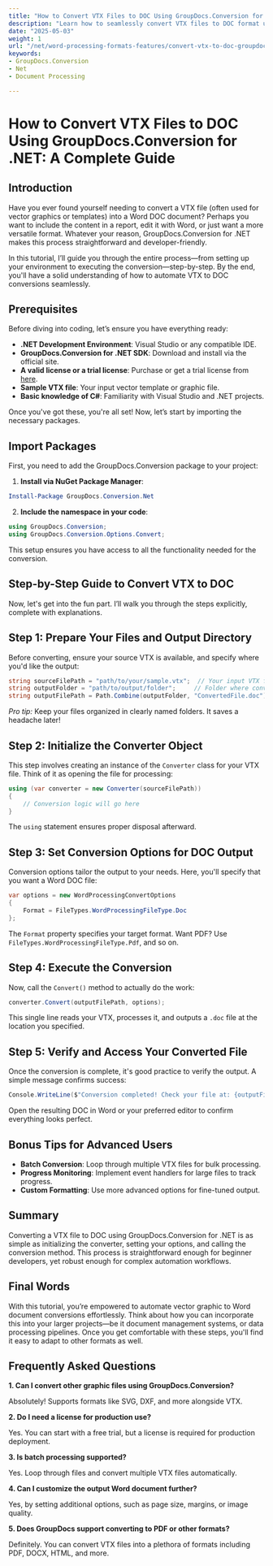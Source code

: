 ```yaml
---
title: "How to Convert VTX Files to DOC Using GroupDocs.Conversion for .NET&#58; A Complete Guide"
description: "Learn how to seamlessly convert VTX files to DOC format using GroupDocs.Conversion for .NET with this comprehensive guide. Discover setup, implementation, and best practices."
date: "2025-05-03"
weight: 1
url: "/net/word-processing-formats-features/convert-vtx-to-doc-groupdocs-conversion-dotnet/"
keywords:
- GroupDocs.Conversion
- Net
- Document Processing

---
```


# How to Convert VTX Files to DOC Using GroupDocs.Conversion for .NET: A Complete Guide

## Introduction

Have you ever found yourself needing to convert a VTX file (often used for vector graphics or templates) into a Word DOC document? Perhaps you want to include the content in a report, edit it with Word, or just want a more versatile format. Whatever your reason, GroupDocs.Conversion for .NET makes this process straightforward and developer-friendly. 

In this tutorial, I’ll guide you through the entire process—from setting up your environment to executing the conversion—step-by-step. By the end, you'll have a solid understanding of how to automate VTX to DOC conversions seamlessly.

## Prerequisites

Before diving into coding, let’s ensure you have everything ready:

- **.NET Development Environment**: Visual Studio or any compatible IDE.
- **GroupDocs.Conversion for .NET SDK**: Download and install via the official site.
- **A valid license or a trial license**: Purchase or get a trial license from [here](https://releases.groupdocs.com/conversion/net/).
- **Sample VTX file**: Your input vector template or graphic file.
- **Basic knowledge of C#**: Familiarity with Visual Studio and .NET projects.

Once you've got these, you're all set! Now, let’s start by importing the necessary packages.

## Import Packages

First, you need to add the GroupDocs.Conversion package to your project:

1. **Install via NuGet Package Manager**:

```powershell
Install-Package GroupDocs.Conversion.Net
```

2. **Include the namespace in your code**:

```csharp
using GroupDocs.Conversion;
using GroupDocs.Conversion.Options.Convert;
```

This setup ensures you have access to all the functionality needed for the conversion.

## Step-by-Step Guide to Convert VTX to DOC

Now, let's get into the fun part. I’ll walk you through the steps explicitly, complete with explanations.

## Step 1: Prepare Your Files and Output Directory

Before converting, ensure your source VTX is available, and specify where you'd like the output:

```csharp
string sourceFilePath = "path/to/your/sample.vtx";  // Your input VTX file
string outputFolder = "path/to/output/folder";     // Folder where converted file will be saved
string outputFilePath = Path.Combine(outputFolder, "ConvertedFile.doc");
```

*Pro tip:* Keep your files organized in clearly named folders. It saves a headache later!

## Step 2: Initialize the Converter Object

This step involves creating an instance of the `Converter` class for your VTX file. Think of it as opening the file for processing:

```csharp
using (var converter = new Converter(sourceFilePath))
{
    // Conversion logic will go here
}
```

The `using` statement ensures proper disposal afterward.

## Step 3: Set Conversion Options for DOC Output

Conversion options tailor the output to your needs. Here, you'll specify that you want a Word DOC file:

```csharp
var options = new WordProcessingConvertOptions
{
    Format = FileTypes.WordProcessingFileType.Doc
};
```

The `Format` property specifies your target format. Want PDF? Use `FileTypes.WordProcessingFileType.Pdf`, and so on.

## Step 4: Execute the Conversion

Now, call the `Convert()` method to actually do the work:

```csharp
converter.Convert(outputFilePath, options);
```

This single line reads your VTX, processes it, and outputs a `.doc` file at the location you specified.

## Step 5: Verify and Access Your Converted File

Once the conversion is complete, it's good practice to verify the output. A simple message confirms success:

```csharp
Console.WriteLine($"Conversion completed! Check your file at: {outputFilePath}");
```

Open the resulting DOC in Word or your preferred editor to confirm everything looks perfect.

## Bonus Tips for Advanced Users

- **Batch Conversion**: Loop through multiple VTX files for bulk processing.
- **Progress Monitoring**: Implement event handlers for large files to track progress.
- **Custom Formatting**: Use more advanced options for fine-tuned output.

## Summary

Converting a VTX file to DOC using GroupDocs.Conversion for .NET is as simple as initializing the converter, setting your options, and calling the conversion method. This process is straightforward enough for beginner developers, yet robust enough for complex automation workflows.

## Final Words

With this tutorial, you’re empowered to automate vector graphic to Word document conversions effortlessly. Think about how you can incorporate this into your larger projects—be it document management systems, or data processing pipelines. Once you get comfortable with these steps, you'll find it easy to adapt to other formats as well.

## Frequently Asked Questions

**1. Can I convert other graphic files using GroupDocs.Conversion?**
  
Absolutely! Supports formats like SVG, DXF, and more alongside VTX.

**2. Do I need a license for production use?**  

Yes. You can start with a free trial, but a license is required for production deployment.

**3. Is batch processing supported?**  

Yes. Loop through files and convert multiple VTX files automatically.

**4. Can I customize the output Word document further?**  

Yes, by setting additional options, such as page size, margins, or image quality.

**5. Does GroupDocs support converting to PDF or other formats?**  

Definitely. You can convert VTX files into a plethora of formats including PDF, DOCX, HTML, and more.
